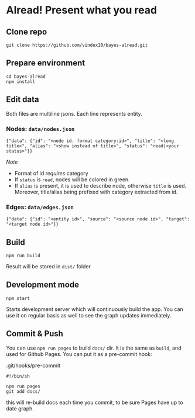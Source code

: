 Alread! Present what you read
========================================

## Clone repo

```
git clone https://github.com/vindex10/bayes-alread.git
```

## Prepare environment

```
cd bayes-alread
npm install
```

## Edit data

Both files are multiline jsons. Each line represents entity.

### Nodes: `data/nodes.json`

```
{"data": {"id": "<node id. format category:id>", "title": "<long title>", "alias": "<show instead of title>", "status": "read|<your status>"}}
```

*Note*

* Format of id *requires* category
* If `status` is `read`, nodes will be colored in green.
* If `alias` is present, it is used to describe node, otherwise `title` is used. Moreover, title/alias being prefixed with
category extracted from id.


### Edges: `data/edges.json`

```
{"data": {"id": "<entity id>", "source": "<source node id>", "target": "<target node id>"}}
```

## Build

```
npm run build
```

Result will be stored in `dist/` folder


## Development mode

```
npm start
```

Starts development server which will continuously build the app. You can use it on regular basis as well to see
the graph updates immediately.

## Commit & Push

You can use `npm run pages` to build `docs/` dir. It is the same as `build`, and used for Github Pages. You can put it
as a pre-commit hook:

.git/hooks/pre-commit

```
#!/bin/sh

npm run pages
git add docs/
```

this will re-build docs each time you commit, to be sure Pages have up to date graph.
